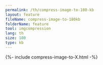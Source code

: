 ```yaml
---
permalink: /th/compress-image-to-180-kb
layout: feature
fileName: compress-image-to-180kb
folderName: feature
tool: imgcompression
lang: th
size: 180
type: kb
---
```


{%- include compress-image-to-X.html -%}
